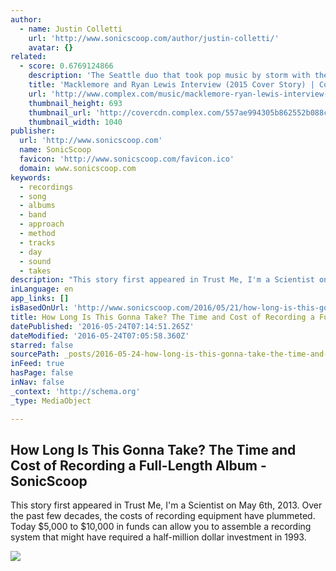 ```yaml
---
author:
  - name: Justin Colletti
    url: 'http://www.sonicscoop.com/author/justin-colletti/'
    avatar: {}
related:
  - score: 0.6769124866
    description: 'The Seattle duo that took pop music by storm with their debut album The Heist has been relatively quiet over the past two years. Now, after getting their personal lives and business affairs in order, Macklemore & Ryan Lewis are ready to return with their long-awaited follow-up.'
    title: 'Macklemore and Ryan Lewis Interview (2015 Cover Story) | Complex'
    url: 'http://www.complex.com/music/macklemore-ryan-lewis-interview-2015-cover-story'
    thumbnail_height: 693
    thumbnail_url: 'http://covercdn.complex.com/557ae994305b862552b088ca_production/complex-as15-mrl-4-vn2.jpg'
    thumbnail_width: 1040
publisher:
  url: 'http://www.sonicscoop.com'
  name: SonicScoop
  favicon: 'http://www.sonicscoop.com/favicon.ico'
  domain: www.sonicscoop.com
keywords:
  - recordings
  - song
  - albums
  - band
  - approach
  - method
  - tracks
  - day
  - sound
  - takes
description: "This story first appeared in Trust Me, I'm a Scientist on May 6th, 2013. Over the past few decades, the costs of recording equipment have plummeted. Today $5,000 to $10,000 in funds can allow you to assemble a recording system that might have required a half-million dollar investment in 1993."
inLanguage: en
app_links: []
isBasedOnUrl: 'http://www.sonicscoop.com/2016/05/21/how-long-is-this-gonna-take-the-time-and-cost-of-recording-a-full-length-album/'
title: How Long Is This Gonna Take? The Time and Cost of Recording a Full-Length Album - SonicScoop
datePublished: '2016-05-24T07:14:51.265Z'
dateModified: '2016-05-24T07:05:58.360Z'
starred: false
sourcePath: _posts/2016-05-24-how-long-is-this-gonna-take-the-time-and-cost-of-recording.md
inFeed: true
hasPage: false
inNav: false
_context: 'http://schema.org'
_type: MediaObject

---
```

<article style=""><h1>How Long Is This Gonna Take? The Time and Cost of Recording a Full-Length Album - SonicScoop</h1><p>This story first appeared in Trust Me, I'm a Scientist on May 6th, 2013. Over the past few decades, the costs of recording equipment have plummeted. Today $5,000 to $10,000 in funds can allow you to assemble a recording system that might have required a half-million dollar investment in 1993.</p><img src="http://www.sonicscoop.com/site/public_html/site/wp-content/uploads/2016/05/casbahclock2.jpg" /></article>